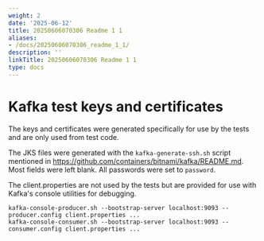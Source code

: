 ```yaml
---
weight: 2
date: '2025-06-12'
title: 20250606070306 Readme 1 1
aliases:
- /docs/20250606070306_readme_1_1/
description: ''
linkTitle: 20250606070306 Readme 1 1
type: docs
---
```


# Kafka test keys and certificates

The keys and certificates were generated specifically for use by the tests and
are only used from test code.

The JKS files were generated with the `kafka-generate-ssh.sh` script mentioned
in <https://github.com/containers/bitnami/kafka/README.md>. Most fields were left blank.
All passwords were set to `password`.

The client.properties are not used by the tests but are provided for use with
Kafka's console utilities for debugging.

```
kafka-console-producer.sh --bootstrap-server localhost:9093 --producer.config client.properties ...
kafka-console-consumer.sh --bootstrap-server localhost:9093 --consumer.config client.properties ...
```
